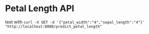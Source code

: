 # Petal Length API

test with  `curl -X GET -d '{"petal_width":"4","sepal_length":"4"}' "http://localhost:8080/predict_petal_length"`


